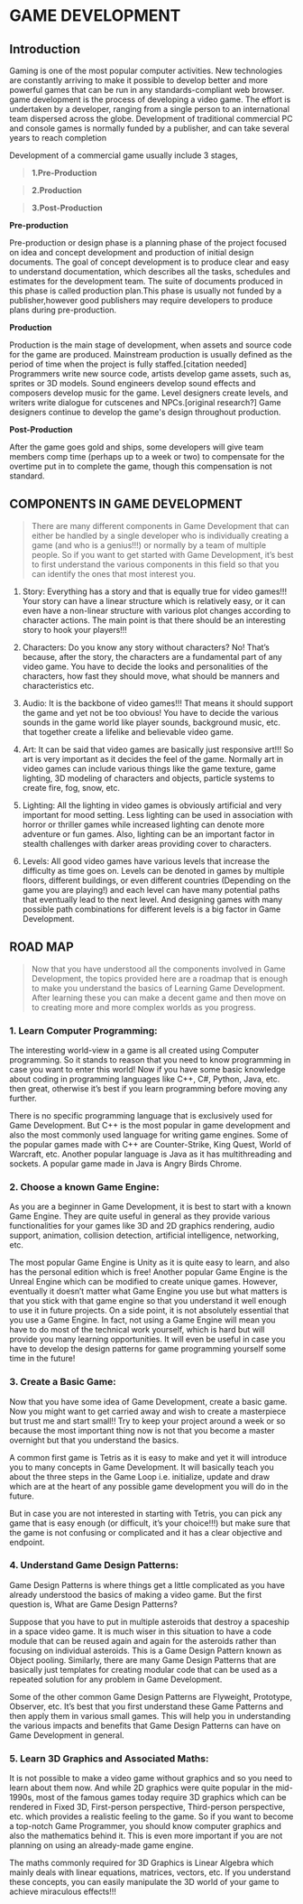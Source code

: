 # **GAME DEVELOPMENT**
## **Introduction**

Gaming is one of the most popular computer activities. New technologies are constantly arriving to make it possible to develop better and more powerful games that can be run in any standards-compliant web browser.
game development is the process of developing a video game. The effort is undertaken by a developer, ranging from a single person to an international team dispersed across the globe. Development of traditional commercial PC and console games is normally funded by a publisher, and can take several years to reach completion

Development of a commercial game usually include 3 stages,

>**1.Pre-Production**

>**2.Production**

>**3.Post-Production**

**Pre-production**

Pre-production or design phase is a planning phase of the project focused on idea and concept development and production of initial design documents. The goal of concept development is to produce clear and easy to understand documentation, which describes all the tasks, schedules and estimates for the development team. The suite of documents produced in this phase is called production plan.This phase is usually not funded by a publisher,however good publishers may require developers to produce plans during pre-production.

**Production**

Production is the main stage of development, when assets and source code for the game are produced.
Mainstream production is usually defined as the period of time when the project is fully staffed.[citation needed] Programmers write new source code, artists develop game assets, such as, sprites or 3D models. Sound engineers develop sound effects and composers develop music for the game. Level designers create levels, and writers write dialogue for cutscenes and NPCs.[original research?] Game designers continue to develop the game's design throughout production.

**Post-Production**

After the game goes gold and ships, some developers will give team members comp time (perhaps up to a week or two) to compensate for the overtime put in to complete the game, though this compensation is not standard.

## COMPONENTS IN GAME DEVELOPMENT

>There are many different components in Game Development that can either be handled by a single developer who is individually creating a game (and who is a genius!!!) or normally by a team of multiple people. So if you want to get started with Game Development, it’s best to first understand the various components in this field so that you can identify the ones that most interest you.
1. Story:  Everything has a story and that is equally true for video games!!! Your story can have a linear structure which is relatively easy, or it can even have a non-linear structure with various plot changes according to character actions. The main point is that there should be an interesting story to hook your players!!!


2. Characters: 
Do you know any story without characters? No! That’s because, after the story, the characters are a fundamental part of any video game. You have to decide the looks and personalities of the characters, how fast they should move, what should be manners and characteristics etc.

3. Audio: 
It is the backbone of video games!!! That means it should support the game and yet not be too obvious! You have to decide the various sounds in the game world like player sounds, background music, etc. that together create a lifelike and believable video game.

4. Art:
It can be said that video games are basically just responsive art!!! So art is very important as it decides the feel of the game. Normally art in video games can include various things like the game texture, game lighting, 3D modeling of characters and objects, particle systems to create fire, fog, snow, etc.

5. Lighting:
All the lighting in video games is obviously artificial and very important for mood setting. Less lighting can be used in association with horror or thriller games while increased lighting can denote more adventure or fun games. Also, lighting can be an important factor in stealth challenges with darker areas providing cover to characters.

  6. Levels:    All good video games have various levels that increase the difficulty as time goes on. Levels can be denoted in games by multiple floors, different buildings, or even different countries (Depending on the game you are playing!) and each level can have many potential paths that eventually lead to the next level. And designing games with many possible path combinations for different levels is a big factor in Game Development.
  
  
  ## ROAD MAP
 >Now that you have understood all the components involved in Game Development, the topics provided here are a roadmap that is enough to make you understand the basics of Learning Game Development. After learning these you can make a decent game and then move on to creating more and more complex worlds as you progress.
 
 ### 1. Learn Computer Programming:
 The interesting world-view in a game is all created using Computer programming. So it stands to reason that you need to know programming in case you want to enter this world! Now if you have some basic knowledge about coding in programming languages like C++, C#, Python, Java, etc. then great, otherwise it’s best if you learn programming before moving any further.

There is no specific programming language that is exclusively used for Game Development. But C++ is the most popular in game development and also the most commonly used language for writing game engines. Some of the popular games made with C++ are Counter-Strike, King Quest, World of Warcraft, etc. Another popular language is Java as it has multithreading and sockets. A popular game made in Java is Angry Birds Chrome.
### 2. Choose a known Game Engine:
As you are a beginner in Game Development, it is best to start with a known Game Engine. They are quite useful in general as they provide various functionalities for your games like 3D and 2D graphics rendering, audio support, animation, collision detection, artificial intelligence, networking, etc.

The most popular Game Engine is Unity as it is quite easy to learn, and also has the personal edition which is free! Another popular Game Engine is the Unreal Engine which can be modified to create unique games. However, eventually it doesn’t matter what Game Engine you use but what matters is that you stick with that game engine so that you understand it well enough to use it in future projects.
On a side point, it is not absolutely essential that you use a Game Engine. In fact, not using a Game Engine will mean you have to do most of the technical work yourself, which is hard but will provide you many learning opportunities. It will even be useful in case you have to develop the design patterns for game programming yourself some time in the future!
### 3. Create a Basic Game: 
Now that you have some idea of Game Development, create a basic game. Now you might want to get carried away and wish to create a masterpiece but trust me and start small!! Try to keep your project around a week or so because the most important thing now is not that you become a master overnight but that you understand the basics.

A common first game is Tetris as it is easy to make and yet it will introduce you to many concepts in Game Development. It will basically teach you about the three steps in the Game Loop i.e. initialize, update and draw which are at the heart of any possible game development you will do in the future.

But in case you are not interested in starting with Tetris, you can pick any game that is easy enough (or difficult, it’s your choice!!!) but make sure that the game is not confusing or complicated and it has a clear objective and endpoint.
### 4. Understand Game Design Patterns:
Game Design Patterns is where things get a little complicated as you have already understood the basics of making a video game. But the first question is, What are Game Design Patterns?

Suppose that you have to put in multiple asteroids that destroy a spaceship in a space video game. It is much wiser in this situation to have a code module that can be reused again and again for the asteroids rather than focusing on individual asteroids. This is a Game Design Pattern known as Object pooling. Similarly, there are many Game Design Patterns that are basically just templates for creating modular code that can be used as a repeated solution for any problem in Game Development.

Some of the other common Game Design Patterns are Flyweight, Prototype, Observer, etc. It’s best that you first understand these Game Patterns and then apply them in various small games. This will help you in understanding the various impacts and benefits that Game Design Patterns can have on Game Development in general.
### 5. Learn 3D Graphics and Associated Maths:
It is not possible to make a video game without graphics and so you need to learn about them now. And while 2D graphics were quite popular in the mid-1990s, most of the famous games today require 3D graphics which can be rendered in Fixed 3D, First-person perspective, Third-person perspective, etc. which provides a realistic feeling to the game. So if you want to become a top-notch Game Programmer, you should know computer graphics and also the mathematics behind it. This is even more important if you are not planning on using an already-made game engine.

The maths commonly required for 3D Graphics is Linear Algebra which mainly deals with linear equations, matrices, vectors, etc. If you understand these concepts, you can easily manipulate the 3D world of your game to achieve miraculous effects!!!
